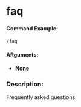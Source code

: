 # faq

#### Command Example:

```fix
/faq
```

#### ARguments:

- **None**

### Description:

Frequently asked questions
